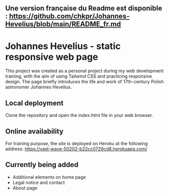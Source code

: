 ## Une version française du Readme est disponible : https://github.com/chkpr/Johannes-Hevelius/blob/main/README_fr.md

# Johannes Hevelius - static responsive web page

This project was created as a personal project during my web development training, with the aim of using Tailwind CSS and practicing responsive design.
The page briefly introduces the life and work of 17th-century Polish astronomer Johannes Hevelius.

## Local deployment

Clone the repository and open the index.html file in your web browser.

## Online availability

For training purpose, the site is deployed on Heroku at the following address: https://vast-wave-50202-b22cc0729cd8.herokuapp.com/

## Currently being added

- Additional elements on home page
- Legal notice and contact
- About page
